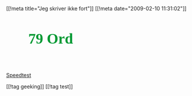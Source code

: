 [[!meta  title="Jeg skriver ikke fort"]]
[[!meta  date="2009-02-10 11:31:02"]]
<a href="http://norwegian-speedtest.10-fast-fingers.com" style="display: block; width: 300px; height: 100px; background: url('http://speedtest.10-fast-fingers.com/img/norwegian-badge.png') no-repeat; padding-top: 50px; padding-left: 60px; color: #009933; font-weight: bold; text-decoration: none; font-family: Times New Roman, Arial, serif; font-size: 40px;">79 Ord</a><p><a href="http://norwegian-speedtest.10-fast-fingers.com">Speedtest</a></p>

[[!tag  geeking]]
[[!tag  test]]
